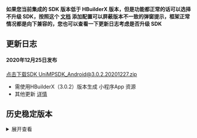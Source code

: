 **如果您当前集成的 SDK 版本低于 HBuilderX 版本，但是功能都正常的话可以选择不升级 SDK，按照这个 [文档](https://ask.dcloud.net.cn/article/35627) 添加配置可以屏蔽版本不一致的弹窗提示，框架正常情况都是向下兼容的，您也可以查看一下更新日志考虑是否升级 SDK**

## 更新日志
#### 2020年12月25日发布
[点击下载SDK UniMPSDK_Android@3.0.2.20201227.zip](http://download.dcloud.net.cn/unimpsdk/UniMPSDK_Android@3.0.2.20201227.zip)
+ 需使用HBuilderX（3.0.2）版本生成 小程序App 资源
+ 其他更新 [详情](https://download1.dcloud.net.cn/hbuilderx/changelog/3.0.2.20201225-alpha.html)


## 历史稳定版本
<details>
<summary>展开查看</summary>

百度网盘链接: [https://pan.baidu.com/s/1Gb19IMm2ihRA0u4MNzCT4Q](https://pan.baidu.com/s/1Gb19IMm2ihRA0u4MNzCT4Q) 提取码: hnug
